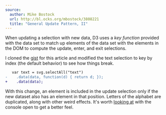 ```yaml
---
source:
  author: Mike Bostock
  url: http://bl.ocks.org/mbostock/3808221
  title: "General Update Pattern, II"
---
```


When updating a selection with new data, D3 uses a _key function_ provided with the data set to match up elements of the data set with the elements in the DOM to compute the update, enter, and exit selections.

I cloned the  [gist][7a] for this article and modified the text selection to key by index (the default behavior) to see how things break.

```diff
   var text = svg.selectAll("text")
-    .data(data, function(d) { return d; });
+    .data(data);
```

With this change, an element is included in the update selection only if the new dataset also has an element in that position. Letters of the alphabet are duplicated, along with other weird effects. It's worth [looking at][7b] with the console open to get a better feel.

[7a]: https://gist.github.com/mbostock/3808221
[7b]: http://bl.ocks.org/dehowell/e255bbd54897577b180e
